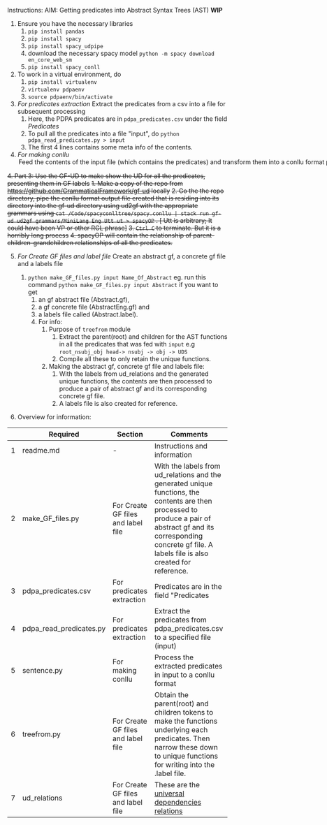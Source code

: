 Instructions:
AIM: Getting predicates into Abstract Syntax Trees (AST) **WIP**

1. Ensure you have the necessary libraries
   1. `pip install pandas`
   2. `pip install spacy`
   3. `pip install spacy_udpipe`
   4. download the necessary spacy model `python -m spacy download en_core_web_sm`
   5. `pip install spacy_conll`
2. To work in a virtual environment, do
   1. `pip install virtualenv`
   2. `virtualenv pdpaenv`
   3. `source pdpaenv/bin/activate`
3. *For predicates extraction* Extract the predicates from a csv into a file for subsequent processing
   1. Here, the PDPA predicates are in `pdpa_predicates.csv` under the field *Predicates*
   2. To pull all the predicates into a file "input", do `python pdpa_read_predicates.py > input`
   3. The first 4 lines contains some meta info of the contents.
4. *For making conllu* <Option> Feed the contents of the `input` file (which contains the predicates) and transform them into a conllu format
   1. `python sentence.py input` will output the predicates in `input` into a conllu format at `spacy.conllu`

~~4. Part 3: Use the GF-UD to make show the UD for all the predicates, presenting them in GF labels~~
   ~~1. Make a copy of the repo from https://github.com/GrammaticalFramework/gf-ud locally~~
   ~~2. Go the the repo directory, pipe the conllu format output file created that is residing into its directory into the gf-ud directory using ud2gf with the appropriate grammars using `cat /Code/spacyconlltree/spacy.conllu | stack run gf-ud ud2gf grammars/MiniLang Eng Utt ut > spacyOP` . [ Utt is arbitrary; It could have been VP or other RGL phrase]~~
   ~~3. `Ctrl C` to terminate. But it is a horribly long process~~
   ~~4. spacyOP will contain the relationship of parent-children-grandchildren relationships of all the predicates.~~

5. *For Create GF files and label file* Create an abstract gf, a concrete gf file and a labels file
   1. `python make_GF_files.py input Name_Of_Abstract` eg. run this command `python make_GF_files.py input Abstract` if you want to get
      1. an gf abstract file (Abstract.gf),
      2. a gf concrete file (AbstractEng.gf) and
      3. a labels file called (Abstract.label).
      4. For info:
         1. Purpose of `treefrom` module
            1. Extract the parent(root) and children for the AST functions in all the predicates that was fed with `input` e.g `root_nsubj_obj head-> nsubj -> obj -> UDS`
            2. Compile all these to only retain the unique functions.
         2. Making the abstract gf, concrete gf file and labels file:
            1. With the labels from ud_relations and the generated unique functions, the contents are then processed to produce a pair of abstract gf and its corresponding concrete gf file.
            2. A labels file is also created for reference.

6. Overview for information:

|   	|  Required 	            | Section  	                           | Comments   	                              |
|---	|---	                     |---	                                 |---	                                       |
|  1 	| readme.md  	            |  - 	                                 | Instructions and information 	            |
|  2 	| make_GF_files.py 	      | For Create GF files and label file   | With the labels from ud_relations and the generated unique functions, the contents are then processed to produce a pair of abstract gf and its corresponding concrete gf file. A labels file is also created for reference. 	|
|  3 	| pdpa_predicates.csv  	   | For predicates extraction            | Predicates are in the field "Predicates  	|
|  4 	| pdpa_read_predicates.py  | For predicates extraction            | Extract the predicates from pdpa_predicates.csv to a specified file (input) 	|
|  5 	| sentence.py  	         | For making conllu   	               | Process the extracted predicates in input to a conllu format  	|
|  6 	| treefrom.py  	         | For Create GF files and label file   | Obtain the parent(root) and children tokens to make the functions underlying each predicates. Then narrow these down to unique functions for writing into the .label file.	|
|  7 	| ud_relations  	         | For Create GF files and label file   |  These are the [universal dependencies relations](https://universaldependencies.org/u/dep/#:~:text=alphabetical%20listing) 	|